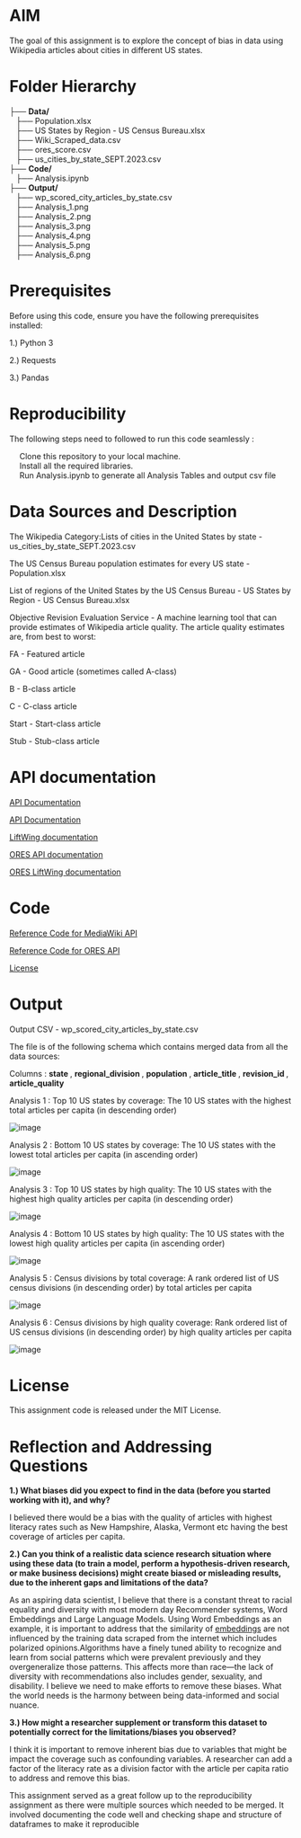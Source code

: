 # AIM

The goal of this assignment is to explore the concept of bias in data using Wikipedia articles about cities in different US states.

# Folder Hierarchy

├── <b>Data/</b><br>
&nbsp;&nbsp;&nbsp;├── Population.xlsx<br>
&nbsp;&nbsp;&nbsp;├── US States by Region - US Census Bureau.xlsx<br>
&nbsp;&nbsp;&nbsp;├── Wiki_Scraped_data.csv<br>
&nbsp;&nbsp;&nbsp;├── ores_score.csv<br>
&nbsp;&nbsp;&nbsp;├── us_cities_by_state_SEPT.2023.csv<br>
├── <b>Code/</b><br>
&nbsp;&nbsp;&nbsp;├── Analysis.ipynb<br>
├── <b>Output/</b><br>
&nbsp;&nbsp;&nbsp;├── wp_scored_city_articles_by_state.csv<br>
&nbsp;&nbsp;&nbsp;├── Analysis_1.png<br>
&nbsp;&nbsp;&nbsp;├── Analysis_2.png<br>
&nbsp;&nbsp;&nbsp;├── Analysis_3.png<br>
&nbsp;&nbsp;&nbsp;├── Analysis_4.png<br>
&nbsp;&nbsp;&nbsp;├── Analysis_5.png<br>
&nbsp;&nbsp;&nbsp;├── Analysis_6.png<br>

# Prerequisites
Before using this code, ensure you have the following prerequisites installed:

1.) Python 3

2.) Requests

3.) Pandas

# Reproducibility

The following steps need to followed to run this code seamlessly :

&emsp; Clone this repository to your local machine.<br>
&emsp; Install all the required libraries.<br>
&emsp; Run Analysis.ipynb to generate all Analysis Tables and output csv file<br>


# Data Sources and Description

The Wikipedia Category:Lists of cities in the United States by state - us_cities_by_state_SEPT.2023.csv

The US Census Bureau population estimates for every US state - Population.xlsx

List of regions of the United States by the US Census Bureau - US States by Region - US Census Bureau.xlsx

Objective Revision Evaluation Service - A machine learning tool that can provide estimates of Wikipedia article quality. The article quality estimates are, from best to worst:

FA - Featured article

GA - Good article (sometimes called A-class)

B - B-class article

C - C-class article

Start - Start-class article

Stub - Stub-class article

# API documentation

[API Documentation](https://www.mediawiki.org/wiki/API:Info)

[API Documentation](https://www.mediawiki.org/wiki/API:Main_page)

[LiftWing documentation](https://wikitech.wikimedia.org/wiki/Machine_Learning/LiftWing)

[ORES API documentation](https://ores.wikimedia.org/docs)

[ORES LiftWing documentation](https://wikitech.wikimedia.org/wiki/Machine_Learning/LiftWing/Usage)

# Code

[Reference Code for MediaWiki API](https://colab.research.google.com/drive/15UoE16s-IccCTOXREjU3xDIz07tlpyrl)

[Reference Code for ORES API](https://colab.research.google.com/drive/17C9xsmR9U3lJeD52UTbAedlHDetwYsxs#scrollTo=GgcjNS0j2VSQ)

[License](https://creativecommons.org/licenses/by/4.0/)


# Output

Output CSV - wp_scored_city_articles_by_state.csv

The file is of the following schema which contains merged data from all the data sources:

Columns : <b> state </b>, <b> regional_division </b>, <b> population </b>, <b> article_title </b>, <b>revision_id </b>, <b>article_quality </b>

Analysis 1 : Top 10 US states by coverage: The 10 US states with the highest total articles per capita (in descending order) 

![image](./Output/Analysis_1.png)

Analysis 2 : Bottom 10 US states by coverage: The 10 US states with the lowest total articles per capita (in ascending order) 

![image](./Output/Analysis_2.png)

Analysis 3 : Top 10 US states by high quality: The 10 US states with the highest high quality articles per capita (in descending order)

![image](./Output/Analysis_3.png)

Analysis 4 : Bottom 10 US states by high quality: The 10 US states with the lowest high quality articles per capita (in ascending order)

![image](./Output/Analysis_4.png)

Analysis 5 : Census divisions by total coverage: A rank ordered list of US census divisions (in descending order) by total articles per capita

![image](./Output/Analysis_5.png)

Analysis 6 : Census divisions by high quality coverage: Rank ordered list of US census divisions (in descending order) by high quality articles per capita

![image](./Output/Analysis_6.png)

# License

This assignment code is released under the MIT License.

# Reflection and Addressing Questions


<b>1.) What biases did you expect to find in the data (before you started working with it), and why?</b>

I believed there would be a bias with the quality of articles with highest literacy rates such as New Hampshire, Alaska, Vermont etc having the best coverage of articles per capita.

<b>2.) Can you think of a realistic data science research situation where using these data (to train a model, perform a hypothesis-driven research, or make business decisions) might create biased or misleading results, due to the inherent gaps and limitations of the data?</b>

As an aspiring data scientist, I believe that there is a constant threat to racial equality and diversity with most modern day Recommender systems, Word Embeddings and Large Language Models. Using Word Embeddings as an example, it is important to address that the similarity of [embeddings](https://blog.acolyer.org/2020/12/08/bias-in-word-embeddings/) are not influenced by the training data scraped from the internet which includes polarized opinions.Algorithms have a finely tuned ability to recognize and learn from social patterns which were prevalent previously and they overgeneralize those patterns. This affects more than race—the lack of diversity with recommendations also includes gender, sexuality, and disability. I believe we need to make efforts to remove these biases. What the world needs is the harmony between being data-informed and social nuance.

<b>3.) How might a researcher supplement or transform this dataset to potentially correct for the limitations/biases you observed?</b>

I think it is important to remove inherent bias due to variables that might be impact the coverage such as confounding variables. A researcher can add a factor of the literacy rate as a division factor with the article per capita ratio to address and remove this bias.

This assignment served as a great follow up to the reproducibility assignment as there were multiple sources which needed to be merged. It involved documenting the code well and checking shape and structure of dataframes to make it reproducible
